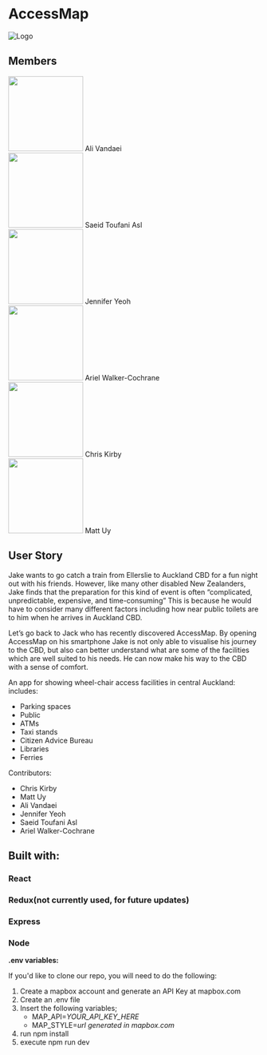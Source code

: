 # AccessMap
![Logo](https://res.cloudinary.com/malyz/image/upload/v1597546135/logo.png)

## Members

<div>
<img height="150px" src="https://res.cloudinary.com/malyz/image/upload/v1597548971/Pic/Ali.jpg"></img>
Ali Vandaei
</div>
<div>
<img height="150px" src="https://res.cloudinary.com/malyz/image/upload/v1597548971/Pic/Saeid_Toufani_Asl.png"></img>
Saeid Toufani Asl
</div>
<div>
<img height="150px" src="https://res.cloudinary.com/malyz/image/upload/v1597548970/Pic/Jennifer_Yeoh.jpg"></img>
Jennifer Yeoh
</div>
<div>
<img height="150px" src="https://res.cloudinary.com/malyz/image/upload/v1597548970/Pic/Ariel_Walker-Cochrane.jpg"></img>
Ariel Walker-Cochrane
</div>
<div>
<img height="150px" src="https://res.cloudinary.com/malyz/image/upload/v1597548970/Pic/Chris_Kirby.jpg"></img>
Chris Kirby
</div>
<div>
<img height="150px" src="https://res.cloudinary.com/malyz/image/upload/v1597548969/Pic/Matt_Uy.jpg"></img>
Matt Uy
</div>


## User Story

Jake wants to go catch a train from Ellerslie to Auckland CBD for a fun night out with his friends. 
However, like many other disabled New Zealanders, Jake finds that the preparation for this kind of event is often “complicated, unpredictable, expensive, and time-consuming” 
This is because he would have to consider many different factors including how near public toilets are to him when he arrives in Auckland CBD.

Let’s go back to Jack who has recently discovered AccessMap. By opening AccessMap on his smartphone Jake is not only able to visualise his journey to the CBD, but also can better understand what are some of the facilities which are well suited to his needs. He can now make his way to the CBD with a sense of comfort.

An app for showing wheel-chair access facilities in central Auckland:
includes:

- Parking spaces
- Public
- ATMs
- Taxi stands
- Citizen Advice Bureau
- Libraries
- Ferries

Contributors:
- Chris Kirby
- Matt Uy
- Ali Vandaei
- Jennifer Yeoh
- Saeid Toufani Asl
- Ariel Walker-Cochrane

## Built with:

### React
### Redux(not currently used, for future updates)
### Express
### Node

**.env variables:**

If you'd like to clone our repo, you will need to do the following:

1. Create a mapbox account and generate an API Key at mapbox.com
2. Create an .env file
3. Insert the following variables;
      - MAP_API=*YOUR_API_KEY_HERE*
      - MAP_STYLE=*url generated in mapbox.com*
4. run npm install
5. execute npm run dev
